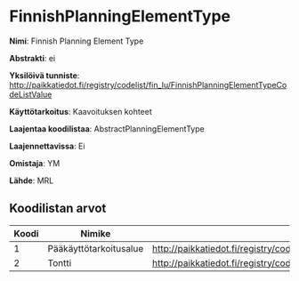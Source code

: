 # FinnishPlanningElementType

**Nimi**: Finnish Planning Element Type

**Abstrakti**: ei

**Yksilöivä tunniste**: http://paikkatiedot.fi/registry/codelist/fin_lu/FinnishPlanningElementTypeCodeListValue

**Käyttötarkoitus**: Kaavoituksen kohteet

**Laajentaa koodilistaa**: AbstractPlanningElementType

**Laajennettavissa**: Ei

**Omistaja**: YM

**Lähde**: MRL

## Koodilistan arvot

Koodi     | Nimike           | Tunniste
-----------|------------------|------------
 1       | Pääkäyttötarkoitusalue   | http://paikkatiedot.fi/registry/codelist/fin_lu/FinnishPlanningElementTypeCodeListValue/1
 2       | Tontti   | http://paikkatiedot.fi/registry/codelist/fin_lu/FinnishPlanningElementTypeCodeListValue/2
